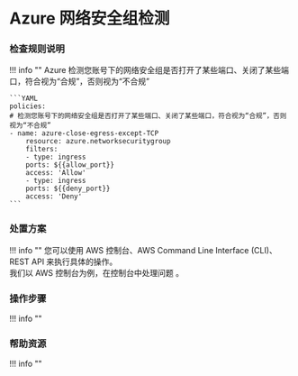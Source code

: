 # Azure 网络安全组检测


### 检查规则说明
!!! info ""
    Azure  检测您账号下的网络安全组是否打开了某些端口、关闭了某些端口，符合视为“合规”，否则视为“不合规” 
    
    ```YAML
    policies:
    # 检测您账号下的网络安全组是否打开了某些端口、关闭了某些端口，符合视为“合规”，否则视为“不合规”
    - name: azure-close-egress-except-TCP
        resource: azure.networksecuritygroup
        filters:
        - type: ingress
        ports: ${{allow_port}}
        access: 'Allow'
        - type: ingress
        ports: ${{deny_port}}
        access: 'Deny'
    ```

### 处置方案
!!! info ""
    您可以使用 AWS 控制台、AWS Command Line Interface (CLI)、REST API 来执行具体的操作。   
    我们以 AWS 控制台为例，在控制台中处理问题 。


### 操作步骤
!!! info ""




### 帮助资源
!!! info ""
    